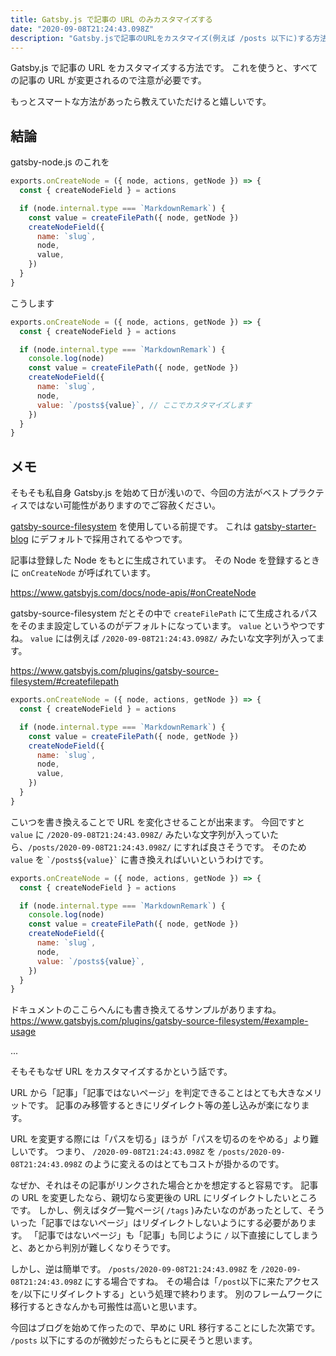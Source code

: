 ```yaml
---
title: Gatsby.js で記事の URL のみカスタマイズする
date: "2020-09-08T21:24:43.098Z"
description: "Gatsby.jsで記事のURLをカスタマイズ(例えば /posts 以下に)する方法です。 "
---
```


Gatsby.js で記事の URL をカスタマイズする方法です。
これを使うと、すべての記事の URL が変更されるので注意が必要です。

もっとスマートな方法があったら教えていただけると嬉しいです。

## 結論

gatsby-node.js のこれを

```js:title=gatsby-node.js
exports.onCreateNode = ({ node, actions, getNode }) => {
  const { createNodeField } = actions

  if (node.internal.type === `MarkdownRemark`) {
    const value = createFilePath({ node, getNode })
    createNodeField({
      name: `slug`,
      node,
      value,
    })
  }
}
```

こうします

```js:title=gatsby-node.js
exports.onCreateNode = ({ node, actions, getNode }) => {
  const { createNodeField } = actions

  if (node.internal.type === `MarkdownRemark`) {
    console.log(node)
    const value = createFilePath({ node, getNode })
    createNodeField({
      name: `slug`,
      node,
      value: `/posts${value}`, // ここでカスタマイズします
    })
  }
}
```

## メモ

そもそも私自身 Gatsby.js を始めて日が浅いので、今回の方法がベストプラクティスではない可能性がありますのでご容赦ください。

[gatsby-source-filesystem](https://www.gatsbyjs.com/plugins/gatsby-source-filesystem/) を使用している前提です。
これは [gatsby-starter-blog](https://github.com/gatsbyjs/gatsby-starter-blog) にデフォルトで採用されてるやつです。

記事は登録した Node をもとに生成されています。
その Node を登録するときに `onCreateNode` が呼ばれています。

https://www.gatsbyjs.com/docs/node-apis/#onCreateNode

gatsby-source-filesystem だとその中で `createFilePath` にて生成されるパスをそのまま設定しているのがデフォルトになっています。
`value` というやつですね。
`value` には例えば `/2020-09-08T21:24:43.098Z/` みたいな文字列が入ってます。

https://www.gatsbyjs.com/plugins/gatsby-source-filesystem/#createfilepath

```js:title=gatsby-node.js
exports.onCreateNode = ({ node, actions, getNode }) => {
  const { createNodeField } = actions

  if (node.internal.type === `MarkdownRemark`) {
    const value = createFilePath({ node, getNode })
    createNodeField({
      name: `slug`,
      node,
      value,
    })
  }
}
```

こいつを書き換えることで URL を変化させることが出来ます。
今回ですと `value` に `/2020-09-08T21:24:43.098Z/` みたいな文字列が入っていたら、`/posts/2020-09-08T21:24:43.098Z/` にすれば良さそうです。
そのため `value` を `` `/posts${value}` `` に書き換えればいいというわけです。

```js:title=gatsby-node.js
exports.onCreateNode = ({ node, actions, getNode }) => {
  const { createNodeField } = actions

  if (node.internal.type === `MarkdownRemark`) {
    console.log(node)
    const value = createFilePath({ node, getNode })
    createNodeField({
      name: `slug`,
      node,
      value: `/posts${value}`,
    })
  }
}
```

ドキュメントのここらへんにも書き換えてるサンプルがありますね。
https://www.gatsbyjs.com/plugins/gatsby-source-filesystem/#example-usage

...

そもそもなぜ URL をカスタマイズするかという話です。

URL から「記事」「記事ではないページ」を判定できることはとても大きなメリットです。
記事のみ移管するときにリダイレクト等の差し込みが楽になります。

URL を変更する際には「パスを切る」ほうが「パスを切るのをやめる」より難しいです。
つまり、 `/2020-09-08T21:24:43.098Z` を `/posts/2020-09-08T21:24:43.098Z` のように変えるのはとてもコストが掛かるのです。

なぜか、それはその記事がリンクされた場合とかを想定すると容易です。
記事の URL を変更したなら、親切なら変更後の URL にリダイレクトしたいところです。
しかし、例えばタグ一覧ページ( `/tags` )みたいなのがあったとして、そういった「記事ではないページ」はリダイレクトしないようにする必要があります。
「記事ではないページ」も「記事」も同じように `/` 以下直接にしてしまうと、あとから判別が難しくなりそうです。

しかし、逆は簡単です。
`/posts/2020-09-08T21:24:43.098Z` を `/2020-09-08T21:24:43.098Z` にする場合ですね。
その場合は「`/post`以下に来たアクセスを`/`以下にリダイレクトする」という処理で終わります。
別のフレームワークに移行するときなんかも可搬性は高いと思います。

今回はブログを始めて作ったので、早めに URL 移行することにした次第です。
`/posts` 以下にするのが微妙だったらもとに戻そうと思います。
